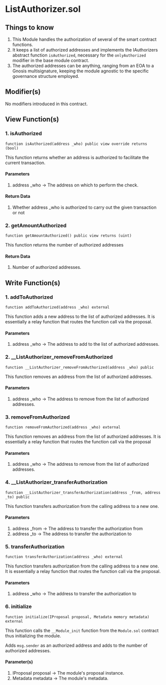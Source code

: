 # ListAuthorizer.sol

## Things to know

1. This Module handles the authorization of several of the smart contract functions.
2. It keeps a list of authorized addresses and implements the IAuthorizers abstract function `isAuthorized`, necessary for the `onlyAuthorized` modifier in the base module contract.
3. The authorized addresses can be anything, ranging from an EOA to a Gnosis multisignature, keeping the module agnostic to the specific governance structure employed.

## Modifier(s)

No modifiers introduced in this contract.

## View Function(s)

### 1. isAuthorized

`function isAuthorized(address _who) public view override returns (bool)`

This function returns whether an address is authorized to facilitate the current transaction.

#### Parameters

1. address _who -> The address on which to perform the check.

#### Return Data

1. Whether address _who is authorized to carry out the given transaction or not

### 2. getAmountAuthorized

`function getAmountAuthorized() public view returns (uint)`

This function returns the number of authorized addresses

#### Return Data

1. Number of authorized addresses.

## Write Function(s)

### 1. addToAuthorized

`function addToAuthorized(address _who) external`

This function adds a new address to the list of authorized addresses. It is essentially a relay function that routes the function call via the proposal.

#### Parameters

1. address _who -> The address to add to the list of authorized addresses.

### 2. __ListAuthorizer_removeFromAuthorized

`function __ListAuthorizer_removeFromAuthorized(address _who) public`

This function removes an address from the list of authorized addresses.

#### Parameters

1. address _who -> The address to remove from the list of authorized addresses.

### 3. removeFromAuthorized

`function removeFromAuthorized(address _who) external`

This function removes an address from the list of authorized addresses. It is essentially a relay function that routes the function call via the proposal

#### Parameters

1. address _who -> The address to remove from the list of authorized addresses.

### 4. __ListAuthorizer_transferAuthorization

`function __ListAuthorizer_transferAuthorization(address _from, address _to) public`

This function transfers authorization from the calling address to a new one.

#### Parameters

1. address _from -> The address to transfer the authorization from
2. address _to -> The address to transfer the authorization to

### 5. transferAuthorization

`function transferAuthorization(address _who) external`

This function transfers authorization from the calling address to a new one. It is essentially a relay function that routes the function call via the proposal.

#### Parameters

1. address _who -> The address to transfer the authorization to

### 6. initialize

`function initialize(IProposal proposal, Metadata memory metadata) external`

This function calls the `__Module_init` function from the `Module.sol` contract thus initializing the module. 

Adds `msg.sender` as an authorized address and adds to the number of authorized addresses.

#### Parameter(s)

1. IProposal proposal -> The module's proposal instance.
2. Metadata metadata -> The module's metadata.
